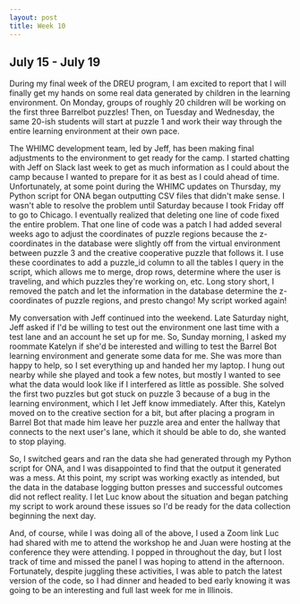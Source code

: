 ```yaml
---
layout: post
title: Week 10
---
```

## July 15 - July 19

During my final week of the DREU program, I am excited to report that I will finally get my hands on some real data generated by children in the learning environment. On Monday, groups of roughly 20 children will be working on the first three Barrelbot puzzles! Then, on Tuesday and Wednesday, the same 20-ish students will start at puzzle 1 and work their way through the entire learning environment at their own pace.

The WHIMC development team, led by Jeff, has been making final adjustments to the environment to get ready for the camp. I started chatting with Jeff on Slack last week to get as much information as I could about the camp because I wanted to prepare for it as best as I could ahead of time. Unfortunately, at some point during the WHIMC updates on Thursday, my Python script for ONA began outputting CSV files that didn't make sense. I wasn't able to resolve the problem until Saturday because I took Friday off to go to Chicago. I eventually realized that deleting one line of code fixed the entire problem. That one line of code was a patch I had added several weeks ago to adjust the coordinates of puzzle regions because the z-coordinates in the database were slightly off from the virtual environment between puzzle 3 and the creative cooperative puzzle that follows it. I use these coordinates to add a puzzle_id column to all the tables I query in the script, which allows me to merge, drop rows, determine where the user is traveling, and which puzzles they're working on, etc. Long story short, I removed the patch and let the information in the database determine the z-coordinates of puzzle regions, and presto chango! My script worked again!

My conversation with Jeff continued into the weekend. Late Saturday night, Jeff asked if I'd be willing to test out the environment one last time with a test lane and an account he set up for me. So, Sunday morning, I asked my roommate Katelyn if she'd be interested and willing to test the Barrel Bot learning environment and generate some data for me. She was more than happy to help, so I set everything up and handed her my laptop. I hung out nearby while she played and took a few notes, but mostly I wanted to see what the data would look like if I interfered as little as possible. She solved the first two puzzles but got stuck on puzzle 3 because of a bug in the learning environment, which I let Jeff know immediately. After this, Katelyn moved on to the creative section for a bit, but after placing a program in Barrel Bot that made him leave her puzzle area and enter the hallway that connects to the next user's lane, which it should be able to do, she wanted to stop playing.

So, I switched gears and ran the data she had generated through my Python script for ONA, and I was disappointed to find that the output it generated was a mess. At this point, my script was working exactly as intended, but the data in the database logging button presses and successful outcomes did not reflect reality. I let Luc know about the situation and began patching my script to work around these issues so I'd be ready for the data collection beginning the next day.

And, of course, while I was doing all of the above, I used a Zoom link Luc had shared with me to attend the workshop he and Juan were hosting at the conference they were attending. I popped in throughout the day, but I lost track of time and missed the panel I was hoping to attend in the afternoon. Fortunately, despite juggling these activities, I was able to patch the latest version of the code, so I had dinner and headed to bed early knowing it was going to be an interesting and full last week for me in Illinois.